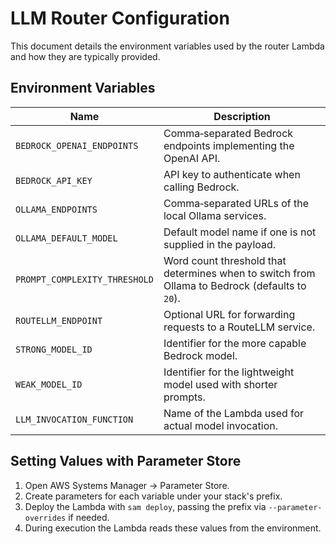 # LLM Router Configuration

This document details the environment variables used by the router Lambda and how they are typically provided.

## Environment Variables

| Name | Description |
| ---- | ----------- |
| `BEDROCK_OPENAI_ENDPOINTS` | Comma‑separated Bedrock endpoints implementing the OpenAI API. |
| `BEDROCK_API_KEY` | API key to authenticate when calling Bedrock. |
| `OLLAMA_ENDPOINTS` | Comma‑separated URLs of the local Ollama services. |
| `OLLAMA_DEFAULT_MODEL` | Default model name if one is not supplied in the payload. |
| `PROMPT_COMPLEXITY_THRESHOLD` | Word count threshold that determines when to switch from Ollama to Bedrock (defaults to `20`). |
| `ROUTELLM_ENDPOINT` | Optional URL for forwarding requests to a RouteLLM service. |
| `STRONG_MODEL_ID` | Identifier for the more capable Bedrock model. |
| `WEAK_MODEL_ID` | Identifier for the lightweight model used with shorter prompts. |
| `LLM_INVOCATION_FUNCTION` | Name of the Lambda used for actual model invocation. |

## Setting Values with Parameter Store

1. Open AWS Systems Manager &rarr; Parameter Store.
2. Create parameters for each variable under your stack's prefix.
3. Deploy the Lambda with `sam deploy`, passing the prefix via `--parameter-overrides` if needed.
4. During execution the Lambda reads these values from the environment.
